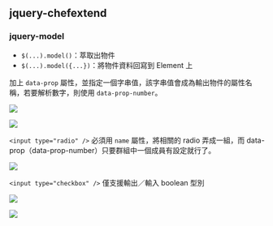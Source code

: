 ## jquery-chefextend

### jquery-model

- `$(...).model()`：萃取出物件
- `$(...).model({...})`：將物件資料回寫到 Element 上

加上 `data-prop` 屬性，並指定一個字串值，該字串值會成為輸出物件的屬性名稱，若要解析數字，則使用 `data-prop-number`。

![](https://i.imgur.com/NcLkMaU.png)

![](https://i.imgur.com/oMmiVyM.png)

`<input type="radio" />` 必須用 `name` 屬性，將相關的 radio 弄成一組，而 data-prop（data-prop-number）只要群組中一個成員有設定就行了。

![](https://i.imgur.com/emEYkQL.png)

`<input type="checkbox" />` 僅支援輸出／輸入 boolean 型別

![](https://i.imgur.com/CY5IIKp.png)

![](https://i.imgur.com/dNbSJvJ.png)